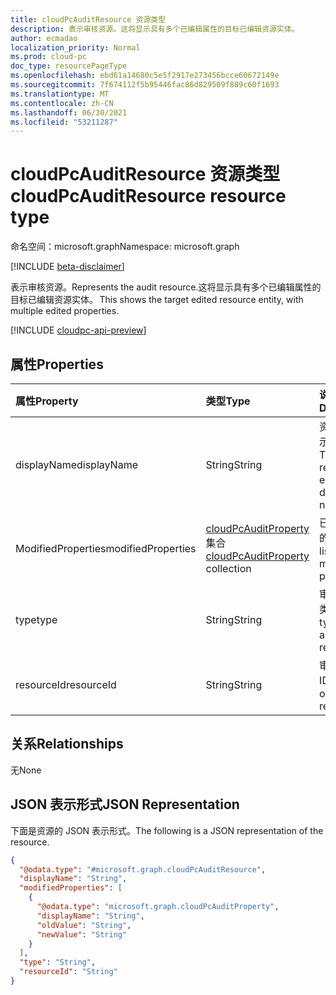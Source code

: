 ```yaml
---
title: cloudPcAuditResource 资源类型
description: 表示审核资源。这将显示具有多个已编辑属性的目标已编辑资源实体。
author: ecmadao
localization_priority: Normal
ms.prod: cloud-pc
doc_type: resourcePageType
ms.openlocfilehash: ebd61a14680c5e5f2917e273456bcce60672149e
ms.sourcegitcommit: 7f674112f5b95446fac86d829509f889c60f1693
ms.translationtype: MT
ms.contentlocale: zh-CN
ms.lasthandoff: 06/30/2021
ms.locfileid: "53211287"
---
```

# <a name="cloudpcauditresource-resource-type"></a><span data-ttu-id="da96e-104">cloudPcAuditResource 资源类型</span><span class="sxs-lookup"><span data-stu-id="da96e-104">cloudPcAuditResource resource type</span></span>

<span data-ttu-id="da96e-105">命名空间：microsoft.graph</span><span class="sxs-lookup"><span data-stu-id="da96e-105">Namespace: microsoft.graph</span></span>

[!INCLUDE [beta-disclaimer](../../includes/beta-disclaimer.md)]

<span data-ttu-id="da96e-106">表示审核资源。</span><span class="sxs-lookup"><span data-stu-id="da96e-106">Represents the audit resource.</span></span><span data-ttu-id="da96e-107">这将显示具有多个已编辑属性的目标已编辑资源实体。</span><span class="sxs-lookup"><span data-stu-id="da96e-107"> This shows the target edited resource entity, with multiple edited properties.</span></span>

[!INCLUDE [cloudpc-api-preview](../../includes/cloudpc-api-preview.md)]

## <a name="properties"></a><span data-ttu-id="da96e-108">属性</span><span class="sxs-lookup"><span data-stu-id="da96e-108">Properties</span></span>
|<span data-ttu-id="da96e-109">属性</span><span class="sxs-lookup"><span data-stu-id="da96e-109">Property</span></span>|<span data-ttu-id="da96e-110">类型</span><span class="sxs-lookup"><span data-stu-id="da96e-110">Type</span></span>|<span data-ttu-id="da96e-111">说明</span><span class="sxs-lookup"><span data-stu-id="da96e-111">Description</span></span>|
|:---|:---|:---|
|<span data-ttu-id="da96e-112">displayName</span><span class="sxs-lookup"><span data-stu-id="da96e-112">displayName</span></span>|<span data-ttu-id="da96e-113">String</span><span class="sxs-lookup"><span data-stu-id="da96e-113">String</span></span>|<span data-ttu-id="da96e-114">资源实体显示名称。</span><span class="sxs-lookup"><span data-stu-id="da96e-114">The resource entity display name.</span></span>|
|<span data-ttu-id="da96e-115">ModifiedProperties</span><span class="sxs-lookup"><span data-stu-id="da96e-115">modifiedProperties</span></span>|<span data-ttu-id="da96e-116">[cloudPcAuditProperty](../resources/cloudpcauditproperty.md) 集合</span><span class="sxs-lookup"><span data-stu-id="da96e-116">[cloudPcAuditProperty](../resources/cloudpcauditproperty.md) collection</span></span>|<span data-ttu-id="da96e-117">已修改属性的列表。</span><span class="sxs-lookup"><span data-stu-id="da96e-117">A list of modified properties.</span></span>|
|<span data-ttu-id="da96e-118">type</span><span class="sxs-lookup"><span data-stu-id="da96e-118">type</span></span>|<span data-ttu-id="da96e-119">String</span><span class="sxs-lookup"><span data-stu-id="da96e-119">String</span></span>|<span data-ttu-id="da96e-120">审核资源的类型。</span><span class="sxs-lookup"><span data-stu-id="da96e-120">The type of the audit resource.</span></span>|
|<span data-ttu-id="da96e-121">resourceId</span><span class="sxs-lookup"><span data-stu-id="da96e-121">resourceId</span></span>|<span data-ttu-id="da96e-122">String</span><span class="sxs-lookup"><span data-stu-id="da96e-122">String</span></span>|<span data-ttu-id="da96e-123">审核资源的 ID。</span><span class="sxs-lookup"><span data-stu-id="da96e-123">The ID of the audit resource.</span></span>|

## <a name="relationships"></a><span data-ttu-id="da96e-124">关系</span><span class="sxs-lookup"><span data-stu-id="da96e-124">Relationships</span></span>

<span data-ttu-id="da96e-125">无</span><span class="sxs-lookup"><span data-stu-id="da96e-125">None</span></span>

## <a name="json-representation"></a><span data-ttu-id="da96e-126">JSON 表示形式</span><span class="sxs-lookup"><span data-stu-id="da96e-126">JSON Representation</span></span>

<span data-ttu-id="da96e-127">下面是资源的 JSON 表示形式。</span><span class="sxs-lookup"><span data-stu-id="da96e-127">The following is a JSON representation of the resource.</span></span>
<!-- {
  "blockType": "resource",
  "@odata.type": "microsoft.graph.cloudPcAuditResource"
}
-->

``` json
{
  "@odata.type": "#microsoft.graph.cloudPcAuditResource",
  "displayName": "String",
  "modifiedProperties": [
    {
      "@odata.type": "microsoft.graph.cloudPcAuditProperty",
      "displayName": "String",
      "oldValue": "String",
      "newValue": "String"
    }
  ],
  "type": "String",
  "resourceId": "String"
}
```
